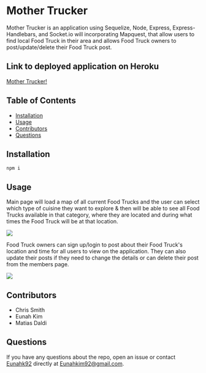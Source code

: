 # Mother Trucker
Mother Trucker is an application using Sequelize, Node, Express, Express-Handlebars, and Socket.io will incorporating Mapquest, that allow users to find local Food Truck in their area and allows Food Truck owners to post/update/delete their Food Truck post.

## Link to deployed application on Heroku
[Mother Trucker!](https://arcane-waters-56136.herokuapp.com/)

## Table of Contents
* [Installation](#installation)
* [Usage](#usage)
* [Contributors](#contributors)
* [Questions](#questions)

## Installation
```
npm i
```

## Usage
Main page will load a map of all current Food Trucks and the user can select which type of cuisine they want to explore & then will be able to see all Food Trucks available in that category, where they are located and during what times the Food Truck will be at that location.

![](/public/assets/app_usage.gif)

Food Truck owners can sign up/login to post about their Food Truck's location and time for all users to view on the application. They can also update their posts if they need to change the details or can delete their post from the members page.

![](/public/assets/members.gif)

## Contributors
* Chris Smith
* Eunah Kim 
* Matias Daldi

## Questions
If you have any questions about the repo, open an issue or contact [Eunahk92](https://github.com/eunahk92) directly at Eunahkim92@gmail.com.
